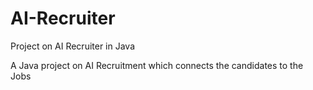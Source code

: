 # AI-Recruiter
Project on AI Recruiter in Java

A Java project on AI Recruitment which connects the candidates to the Jobs
